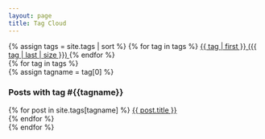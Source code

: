 ```yaml
---
layout: page
title: Tag Cloud
---
```


<div class="tag-cloud">
    {% assign tags = site.tags | sort %}
    {% for tag in tags %}
        <span class="site-tag">
            <a href="/tag-cloud.html#{{ tag | first | slugify }}" 
            style="font-size: {{ tag | last | size  |  times: 20 | plus: 80  }}%">
                {{ tag | first }} ({{ tag | last | size }})
            </a>
        </span>
    {% endfor %}
</div>

<div>
    {% for tag in tags %}
        <div class="tag-cloud-tag-div">
            {% assign tagname = tag[0] %}
            <h3><a id="{{ tag | first | slugify }}" class="tag-cloud-anchor">Posts with tag #{{tagname}}</a></h3>
            <div>
                {% for post in site.tags[tagname] %}
                    <a href="{{ post.url }}">{{ post.title }}</a><br/>
                {% endfor %}
            </div>
        </div>
    {% endfor %}
</div>